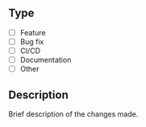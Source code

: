 ## Type

- [ ] Feature
- [ ] Bug fix
- [ ] CI/CD
- [ ] Documentation
- [ ] Other

## Description

Brief description of the changes made.
